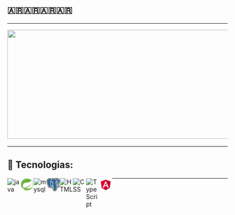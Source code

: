 <!-- 
    [Texto que queremos que redirija]
    [variable]
    
    [variable]: link
 -->
 ## ️🇦🇷🇦🇷🇦🇷🇦🇷️ 

 ---

 [<img src="https://media.giphy.com/media/7GHRDluBmx9O8/giphy.gif" width="900" height="250">][this]

---

## 🚀 Tecnologias:


[<img align="left" alt="java" width="30px" src="https://cdn-icons-png.flaticon.com/512/226/226777.png" />][this]

[<img align="left" alt="spring-boot" width="30px" src="https://raw.githubusercontent.com/github/explore/80688e429a7d4ef2fca1e82350fe8e3517d3494d/topics/spring-boot/spring-boot.png" />][this]

[<img align="left" alt="mysql" width="30px" src="https://cdn-icons-png.flaticon.com/512/5968/5968313.png" />][this]

[<img align="left" alt="postgresql" width="30px" src="https://raw.githubusercontent.com/github/explore/80688e429a7d4ef2fca1e82350fe8e3517d3494d/topics/postgresql/postgresql.png" />][this]

[<img align="left" alt="HTML" width="30px" src="https://cdn-icons-png.flaticon.com/512/732/732212.png" />][this]

[<img align="left" alt="CSS" width="30px" src="https://cdn-icons-png.flaticon.com/512/732/732190.png" />][this]

[<img align="left" alt="TypeScript" width="30px" src="https://cdn-icons-png.flaticon.com/512/5968/5968381.png" />][this]

[<img align="left" alt="angular" width="30px" src="https://raw.githubusercontent.com/github/explore/80688e429a7d4ef2fca1e82350fe8e3517d3494d/topics/angular/angular.png" />][this] 

---

<!-- LINKS -->
<!-- [website]: https://www.youtube.com/ -->
[this]: https://github.com/D3pp3/